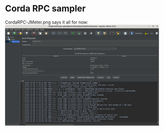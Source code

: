 # Corda RPC sampler

CordaRPC-JMeter.png says it all for now: 
![Coroda RPC sampler run screenshot with log exposed][screenshot]

[screenshot]: CordaRPC-JMeter.png
